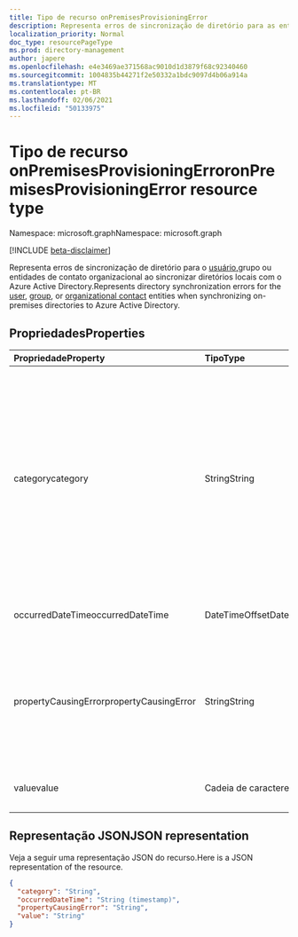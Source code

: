 ```yaml
---
title: Tipo de recurso onPremisesProvisioningError
description: Representa erros de sincronização de diretório para as entidades de usuário, grupo ou contato organizacional ao sincronizar diretórios locais com o Azure Active Directory.
localization_priority: Normal
doc_type: resourcePageType
ms.prod: directory-management
author: japere
ms.openlocfilehash: e4e3469ae371568ac9010d1d3879f68c92340460
ms.sourcegitcommit: 1004835b44271f2e50332a1bdc9097d4b06a914a
ms.translationtype: MT
ms.contentlocale: pt-BR
ms.lasthandoff: 02/06/2021
ms.locfileid: "50133975"
---
```

# <a name="onpremisesprovisioningerror-resource-type"></a><span data-ttu-id="a195e-103">Tipo de recurso onPremisesProvisioningError</span><span class="sxs-lookup"><span data-stu-id="a195e-103">onPremisesProvisioningError resource type</span></span>

<span data-ttu-id="a195e-104">Namespace: microsoft.graph</span><span class="sxs-lookup"><span data-stu-id="a195e-104">Namespace: microsoft.graph</span></span>

[!INCLUDE [beta-disclaimer](../../includes/beta-disclaimer.md)]

<span data-ttu-id="a195e-105">Representa erros de sincronização de [](group.md)diretório [](orgcontact.md) para o [usuário,](user.md)grupo ou entidades de contato organizacional ao sincronizar diretórios locais com o Azure Active Directory.</span><span class="sxs-lookup"><span data-stu-id="a195e-105">Represents directory synchronization errors for the [user](user.md), [group](group.md), or [organizational contact](orgcontact.md) entities when synchronizing on-premises directories to Azure Active Directory.</span></span>

## <a name="properties"></a><span data-ttu-id="a195e-106">Propriedades</span><span class="sxs-lookup"><span data-stu-id="a195e-106">Properties</span></span>

| <span data-ttu-id="a195e-107">Propriedade</span><span class="sxs-lookup"><span data-stu-id="a195e-107">Property</span></span> | <span data-ttu-id="a195e-108">Tipo</span><span class="sxs-lookup"><span data-stu-id="a195e-108">Type</span></span> | <span data-ttu-id="a195e-109">Descrição</span><span class="sxs-lookup"><span data-stu-id="a195e-109">Description</span></span> |
|:---------------|:--------|:----------|
|<span data-ttu-id="a195e-110">category</span><span class="sxs-lookup"><span data-stu-id="a195e-110">category</span></span>|<span data-ttu-id="a195e-111">String</span><span class="sxs-lookup"><span data-stu-id="a195e-111">String</span></span>| <span data-ttu-id="a195e-112">Categoria do erro de provisionamento.</span><span class="sxs-lookup"><span data-stu-id="a195e-112">Category of the provisioning error.</span></span> <span data-ttu-id="a195e-113">Observação: Atualmente, há apenas um valor possível.</span><span class="sxs-lookup"><span data-stu-id="a195e-113">Note: Currently, there is only one possible value.</span></span> <span data-ttu-id="a195e-114">Valor possível: *PropertyConflict* – indica que um valor de propriedade não é exclusivo.</span><span class="sxs-lookup"><span data-stu-id="a195e-114">Possible value: *PropertyConflict* - indicates a property value is not unique.</span></span> <span data-ttu-id="a195e-115">Outros objetos contêm o mesmo valor para a propriedade.</span><span class="sxs-lookup"><span data-stu-id="a195e-115">Other objects contain the same value for the property.</span></span> |
|<span data-ttu-id="a195e-116">occurredDateTime</span><span class="sxs-lookup"><span data-stu-id="a195e-116">occurredDateTime</span></span>|<span data-ttu-id="a195e-117">DateTimeOffset</span><span class="sxs-lookup"><span data-stu-id="a195e-117">DateTimeOffset</span></span>| <span data-ttu-id="a195e-118">A data e a hora em que o erro ocorreu.</span><span class="sxs-lookup"><span data-stu-id="a195e-118">The date and time at which the error occurred.</span></span> |
|<span data-ttu-id="a195e-119">propertyCausingError</span><span class="sxs-lookup"><span data-stu-id="a195e-119">propertyCausingError</span></span>|<span data-ttu-id="a195e-120">String</span><span class="sxs-lookup"><span data-stu-id="a195e-120">String</span></span>| <span data-ttu-id="a195e-121">Nome da propriedade de diretório que está causando o erro.</span><span class="sxs-lookup"><span data-stu-id="a195e-121">Name of the directory property causing the error.</span></span> <span data-ttu-id="a195e-122">Valores atuais possíveis: *UserPrincipalName* ou *ProxyAddress*</span><span class="sxs-lookup"><span data-stu-id="a195e-122">Current possible values: *UserPrincipalName* or *ProxyAddress*</span></span> |
|<span data-ttu-id="a195e-123">value</span><span class="sxs-lookup"><span data-stu-id="a195e-123">value</span></span>|<span data-ttu-id="a195e-124">Cadeia de caracteres</span><span class="sxs-lookup"><span data-stu-id="a195e-124">String</span></span>| <span data-ttu-id="a195e-125">Valor da propriedade que está causando o erro.</span><span class="sxs-lookup"><span data-stu-id="a195e-125">Value of the property causing the error.</span></span> |

## <a name="json-representation"></a><span data-ttu-id="a195e-126">Representação JSON</span><span class="sxs-lookup"><span data-stu-id="a195e-126">JSON representation</span></span>
<span data-ttu-id="a195e-127">Veja a seguir uma representação JSON do recurso.</span><span class="sxs-lookup"><span data-stu-id="a195e-127">Here is a JSON representation of the resource.</span></span>

<!-- {
  "blockType": "resource",
  "optionalProperties": [

  ],
  "@odata.type": "microsoft.graph.onPremisesProvisioningError"
}-->

```json
{
  "category": "String",
  "occurredDateTime": "String (timestamp)",
  "propertyCausingError": "String",
  "value": "String"
}

```


<!-- uuid: 8fcb5dbc-d5aa-4681-8e31-b001d5168d79
2015-10-25 14:57:30 UTC -->
<!--
{
  "type": "#page.annotation",
  "description": "onPremisesProvisioningError resource",
  "keywords": "",
  "section": "documentation",
  "tocPath": "",
  "suppressions": []
}
-->


